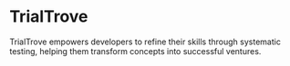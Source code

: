 # TrialTrove
TrialTrove empowers developers to refine their skills through systematic testing, helping them transform concepts into successful ventures.
